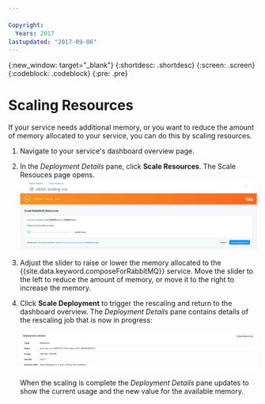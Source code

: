 ```yaml
---

Copyright:
  Years: 2017
lastupdated: "2017-09-06"
---
```


{:new_window: target="_blank"}
{:shortdesc: .shortdesc}
{:screen: .screen}
{:codeblock: .codeblock}
{:pre: .pre}

# Scaling Resources

If your service needs additional memory, or you want to reduce the amount of memory allocated to your service, you can do this by scaling resources.

1. Navigate to your service's dashboard overview page.
2. In the _Deployment Details_ pane, click **Scale Resources**. The Scale Resouces page opens.
    ![The Scale Resources page](./images/scaling_resources.png "The Scale Resources page")
3. Adjust the slider to raise or lower the memory allocated to the {{site.data.keyword.composeForRabbitMQ}} service. Move the slider to the left to reduce the amount of memory, or move it to the right to increase the memory.
4. Click **Scale Deployment** to trigger the rescaling and return to the dashboard overview. The _Deployment Details_ pane contains details of the rescaling job that is now in progress:

    ![The Deployment Details pane, showing one running job](./images/jobs_scaling.png "The Deployment Details pane, showing one running job: scaling database to 2 units")

    When the scaling is complete the _Deployment Details_ pane updates to show the current usage and the new value for the available memory.